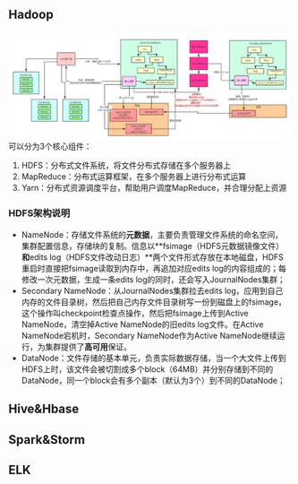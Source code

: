 ## Hadoop

![Hadoop架构](./images/Hadoop架构.png)
可以分为3个核心组件：

1. HDFS：分布式文件系统，将文件分布式存储在多个服务器上
2. MapReduce：分布式运算框架，在多个服务器上进行分布式运算
3. Yarn：分布式资源调度平台，帮助用户调度MapReduce，并合理分配上资源

### HDFS架构说明

- NameNode：存储文件系统的**元数据**，主要负责管理文件系统的命名空间，集群配置信息，存储块的复制。信息以**fsimage（HDFS元数据镜像文件）**和**edits log（HDFS文件改动日志）**两个文件形式存放在本地磁盘，HDFS重启时直接把fsimage读取到内存中，再追加对应edits log的内容组成的；每修改一次元数据，生成一条edits log的同时，还会写入JournalNodes集群；
- Secondary NameNode：从JournalNodes集群拉去edits log，应用到自己内存的文件目录树，然后把自己内存文件目录树写一份到磁盘上的fsimage，这个操作叫checkpoint检查点操作，然后把fsimage上传到Active NameNode，清空掉Active NameNode的旧edits log文件。在Active NameNode宕机时，Secondary NameNode作为Active NameNode继续运行，为集群提供了**高可用**保证。
- DataNode：文件存储的基本单元，负责实际数据存储，当一个大文件上传到HDFS上时，该文件会被切割成多个block（64MB）并分别存储到不同的DataNode，同一个block会有多个副本（默认为3个）到不同的DataNode；

## Hive&Hbase

## Spark&Storm

## ELK
